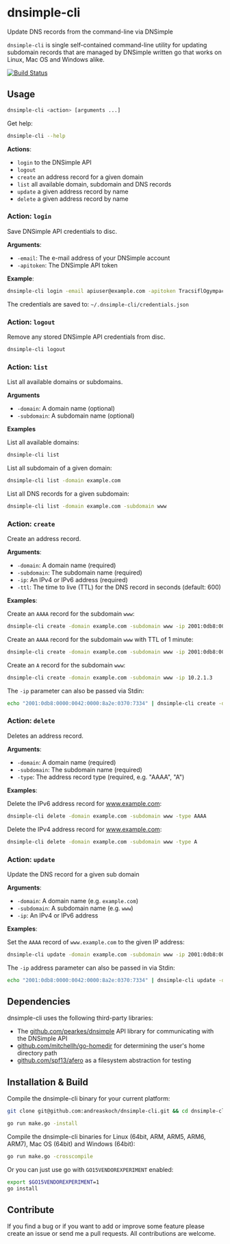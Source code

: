 # dnsimple-cli

Update DNS records from the command-line via DNSimple

`dnsimple-cli` is single self-contained command-line utility for updating subdomain records that are managed by DNSimple written go that works on Linux, Mac OS and Windows alike.

[![Build Status](https://travis-ci.org/andreaskoch/dnsimple-cli.svg?branch=master)](https://travis-ci.org/andreaskoch/dnsimple-cli)

## Usage

```bash
dnsimple-cli <action> [arguments ...]
```

Get help:

```bash
dnsimple-cli --help
```

**Actions**:

- `login` to the DNSimple API
- `logout`
- `create` an address record for a given domain
- `list` all available domain, subdomain and DNS records
- `update` a given address record by name
- `delete` a given address record by name

### Action: `login`

Save DNSimple API credentials to disc.

**Arguments**:

- `-email`: The e-mail address of your DNSimple account
- `-apitoken`: The DNSimple API token

**Example**:

```bash
dnsimple-cli login -email apiuser@example.com -apitoken TracsiflOgympacKoFieC
```

The credentials are saved to: `~/.dnsimple-cli/credentials.json`

### Action: `logout`

Remove any stored DNSimple API credentials from disc.

```bash
dnsimple-cli logout
```

### Action: `list`

List all available domains or subdomains.

**Arguments**

- `-domain`: A domain name (optional)
- `-subdomain`: A subdomain name (optional)

**Examples**

List all available domains:

```bash
dnsimple-cli list
```

List all subdomain of a given domain:

```bash
dnsimple-cli list -domain example.com
```

List all DNS records for a given subdomain:

```bash
dnsimple-cli list -domain example.com -subdomain www
```

### Action: `create`

Create an address record.

**Arguments**:

- `-domain`: A domain name (required)
- `-subdomain`: The subdomain name (required)
- `-ip`: An IPv4 or IPv6 address (required)
- `-ttl`: The time to live (TTL) for the DNS record in seconds (default: 600)

**Examples**:

Create an `AAAA` record for the subdomain `www`:

```bash
dnsimple-cli create -domain example.com -subdomain www -ip 2001:0db8:0000:0042:0000:8a2e:0370:7334
```

Create an `AAAA` record for the subdomain `www` with TTL of 1 minute:

```bash
dnsimple-cli create -domain example.com -subdomain www -ip 2001:0db8:0000:0042:0000:8a2e:0370:7334 -ttl 60
```

Create an `A` record for the subdomain `www`:

```bash
dnsimple-cli create -domain example.com -subdomain www -ip 10.2.1.3
```

The `-ip` parameter can also be passed via Stdin:

```bash
echo "2001:0db8:0000:0042:0000:8a2e:0370:7334" | dnsimple-cli create -domain example.com -subdomain www -ttl 3600
```

### Action: `delete`

Deletes an address record.

**Arguments**:

- `-domain`: A domain name (required)
- `-subdomain`: The subdomain name (required)
- `-type`: The address record type (required, e.g. "AAAA", "A")

**Examples**:

Delete the IPv6 address record for www.example.com:

```bash
dnsimple-cli delete -domain example.com -subdomain www -type AAAA
```

Delete the IPv4 address record for www.example.com:

```bash
dnsimple-cli delete -domain example.com -subdomain www -type A
```

### Action: `update`

Update the DNS record for a given sub domain

**Arguments**:

- `-domain`: A domain name (e.g. `example.com`)
- `-subdomain`: A subdomain name (e.g. `www`)
- `-ip`: An IPv4 or IPv6 address

**Examples**:

Set the `AAAA` record of `www.example.com` to the given IP address:

```bash
dnsimple-cli update -domain example.com -subdomain www -ip 2001:0db8:0000:0042:0000:8a2e:0370:7334
```

The `-ip` address parameter can also be passed in via Stdin:

```bash
echo "2001:0db8:0000:0042:0000:8a2e:0370:7334" | dnsimple-cli update -domain example.com -subdomain www
```

## Dependencies

dnsimple-cli uses the following third-party libraries:

- The [github.com/pearkes/dnsimple](https://github.com/pearkes/dnsimple) API library for communicating with the DNSimple API
- [github.com/mitchellh/go-homedir](https://github.com/mitchellh/go-homedir) for determining the user's home directory path
- [github.com/spf13/afero](https://github.com/spf13/afero) as a filesystem abstraction for testing

## Installation & Build

Compile the dnsimple-cli binary for your current platform:

```bash
git clone git@github.com:andreaskoch/dnsimple-cli.git && cd dnsimple-cli

go run make.go -install
```

Compile the dnsimple-cli binaries for Linux (64bit, ARM, ARM5, ARM6, ARM7), Mac OS (64bit) and Windows (64bit):

```bash
go run make.go -crosscompile
```

Or you can just use go with `GO15VENDOREXPERIMENT` enabled:

```bash
export $GO15VENDOREXPERIMENT=1
go install
```

## Contribute

If you find a bug or if you want to add or improve some feature please create an issue or send me a pull requests.
All contributions are welcome.
